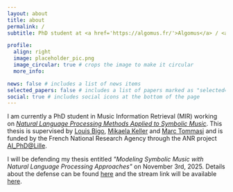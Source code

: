 ```yaml
---
layout: about
title: about
permalink: /
subtitle: PhD student at <a href='https://algomus.fr/'>Algomus</a> / <a href='https://team.inria.fr/magnet'>MAGNET</a> at <a href='http://cristal.univ-lille.fr/'>CRIStAL</a> lab (Université de Lille).

profile:
  align: right
  image: placeholder_pic.png
  image_circular: true # crops the image to make it circular
  more_info:

news: false # includes a list of news items
selected_papers: false # includes a list of papers marked as "selected={true}"
social: true # includes social icons at the bottom of the page
---
```


I am currently a PhD student in Music Information Retrieval (MIR) working on [_Natural Language Processing Methods Applied to Symbolic Music_](https://theses.fr/s352037). This thesis is supervised by [Louis Bigo](https://louisbigo.com/), [Mikaela Keller](https://www.cristal.univ-lille.fr/en/profil/kellerm/) and [Marc Tommasi](http://researchers.lille.inria.fr/tommasi/) and is funded by the French National Research Agency through the ANR project [AI_PhD@Lille](https://anr.fr/Projet-ANR-20-THIA-0014).

I will be defending my thesis entitled _"Modeling Symbolic Music with Natural Language Processing Approaches"_ on November 3rd, 2025. Details about the defense can be found [here](https://adum.fr/script/detailSout.pl?mat=153146) and the stream link will be available [here](https://algomus.fr/sim/).

<!-- Work in progress... -->
